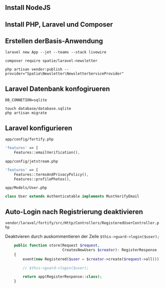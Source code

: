 #

## Install NodeJS

## Install PHP, Laravel und Composer

## Erstellen derBasis-Anwendung

```shell
laravel new App --jet --teams --stack livewire
```

```shell
composer require spatie/laravel-newsletter 
```

```shell
php artisan vendor:publish --provider="Spatie\Newsletter\NewsletterServiceProvider"
```

## Laravel Datenbank konfogirueren

```config
DB_CONNETION=sqlite
```

```shell
touch database/database.sqlite
php artisan migrate
```

## Laravel konfigurieren

```app/config/fortify.php```

```php
'features' => [
    Features::emailVerification(), 
```

```app/config/jetstream.php```

```php
'features' => [
    Features::termsAndPrivacyPolicy(),
    Features::profilePhotos(),
```

```app/Models/User.php```

```php
class User extends Authenticatable implements MustVerifyEmail
```

## Auto-Login nach Registrierung deaktivieren

```vendor/laravel/fortify/src/Http/Controllers/RegisteredUserController.php```

Deaktvieren durch auskommentieren der Zeile ```$this->guard->login($user);```

```php
    public function store(Request $request,
                          CreatesNewUsers $creator): RegisterResponse
    {
        event(new Registered($user = $creator->create($request->all())));

        // $this->guard->login($user);

        return app(RegisterResponse::class);
    }
```
